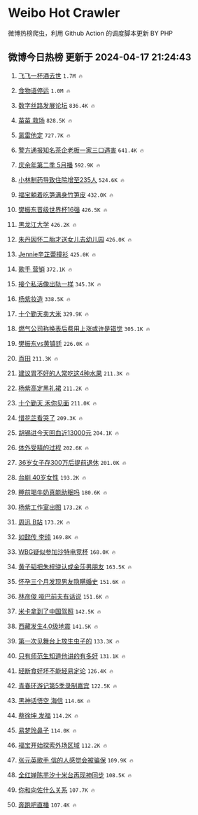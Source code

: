 # Weibo Hot Crawler 



微博热榜爬虫，利用 Github Action 的调度脚本更新 BY PHP 


## 微博今日热榜 更新于 2024-04-17 21:24:43 
1. [飞飞一杯酒去世](https://s.weibo.com/weibo?q=%E9%A3%9E%E9%A3%9E%E4%B8%80%E6%9D%AF%E9%85%92%E5%8E%BB%E4%B8%96&t=31&band_rank=1&Refer=top) `1.7M 🔥` 

1. [食物语停运](https://s.weibo.com/weibo?q=%E9%A3%9F%E7%89%A9%E8%AF%AD%E5%81%9C%E8%BF%90&t=31&band_rank=2&Refer=top) `1.0M 🔥` 

1. [数字丝路发展论坛](https://s.weibo.com/weibo?q=%23%E6%95%B0%E5%AD%97%E4%B8%9D%E8%B7%AF%E5%8F%91%E5%B1%95%E8%AE%BA%E5%9D%9B%23&t=31&band_rank=3&Refer=top) `836.4K 🔥` 

1. [苗苗 救场](https://s.weibo.com/weibo?q=%E8%8B%97%E8%8B%97%20%E6%95%91%E5%9C%BA&t=31&band_rank=4&Refer=top) `828.5K 🔥` 

1. [氯雷他定](https://s.weibo.com/weibo?q=%E6%B0%AF%E9%9B%B7%E4%BB%96%E5%AE%9A&t=31&band_rank=5&Refer=top) `727.7K 🔥` 

1. [警方通报知名茶企老板一家三口遇害](https://s.weibo.com/weibo?q=%23%E8%AD%A6%E6%96%B9%E9%80%9A%E6%8A%A5%E7%9F%A5%E5%90%8D%E8%8C%B6%E4%BC%81%E8%80%81%E6%9D%BF%E4%B8%80%E5%AE%B6%E4%B8%89%E5%8F%A3%E9%81%87%E5%AE%B3%23&t=31&band_rank=6&Refer=top) `641.4K 🔥` 

1. [庆余年第二季 5月播](https://s.weibo.com/weibo?q=%E5%BA%86%E4%BD%99%E5%B9%B4%E7%AC%AC%E4%BA%8C%E5%AD%A3%205%E6%9C%88%E6%92%AD&t=31&band_rank=7&Refer=top) `592.9K 🔥` 

1. [小林制药导致住院增至235人](https://s.weibo.com/weibo?q=%23%E5%B0%8F%E6%9E%97%E5%88%B6%E8%8D%AF%E5%AF%BC%E8%87%B4%E4%BD%8F%E9%99%A2%E5%A2%9E%E8%87%B3235%E4%BA%BA%23&t=31&band_rank=8&Refer=top) `524.6K 🔥` 

1. [福宝躺着吃笋满身竹笋皮](https://s.weibo.com/weibo?q=%23%E7%A6%8F%E5%AE%9D%E8%BA%BA%E7%9D%80%E5%90%83%E7%AC%8B%E6%BB%A1%E8%BA%AB%E7%AB%B9%E7%AC%8B%E7%9A%AE%23&t=31&band_rank=9&Refer=top) `432.0K 🔥` 

1. [樊振东晋级世界杯16强](https://s.weibo.com/weibo?q=%23%E6%A8%8A%E6%8C%AF%E4%B8%9C%E6%99%8B%E7%BA%A7%E4%B8%96%E7%95%8C%E6%9D%AF16%E5%BC%BA%23&t=31&band_rank=10&Refer=top) `426.5K 🔥` 

1. [黑龙江大学](https://s.weibo.com/weibo?q=%E9%BB%91%E9%BE%99%E6%B1%9F%E5%A4%A7%E5%AD%A6&t=31&band_rank=11&Refer=top) `426.2K 🔥` 

1. [朱丹因怀二胎才送女儿去幼儿园](https://s.weibo.com/weibo?q=%23%E6%9C%B1%E4%B8%B9%E5%9B%A0%E6%80%80%E4%BA%8C%E8%83%8E%E6%89%8D%E9%80%81%E5%A5%B3%E5%84%BF%E5%8E%BB%E5%B9%BC%E5%84%BF%E5%9B%AD%23&t=31&band_rank=12&Refer=top) `426.0K 🔥` 

1. [Jennie辛芷蕾撞衫](https://s.weibo.com/weibo?q=%23Jennie%E8%BE%9B%E8%8A%B7%E8%95%BE%E6%92%9E%E8%A1%AB%23&t=31&band_rank=13&Refer=top) `425.0K 🔥` 

1. [歌手 营销](https://s.weibo.com/weibo?q=%E6%AD%8C%E6%89%8B%20%E8%90%A5%E9%94%80&t=31&band_rank=14&Refer=top) `372.1K 🔥` 

1. [接个私活像出轨一样](https://s.weibo.com/weibo?q=%23%E6%8E%A5%E4%B8%AA%E7%A7%81%E6%B4%BB%E5%83%8F%E5%87%BA%E8%BD%A8%E4%B8%80%E6%A0%B7%23&t=31&band_rank=15&Refer=top) `345.3K 🔥` 

1. [杨紫妆造](https://s.weibo.com/weibo?q=%E6%9D%A8%E7%B4%AB%E5%A6%86%E9%80%A0&t=31&band_rank=16&Refer=top) `338.5K 🔥` 

1. [十个勤天卖大米](https://s.weibo.com/weibo?q=%23%E5%8D%81%E4%B8%AA%E5%8B%A4%E5%A4%A9%E5%8D%96%E5%A4%A7%E7%B1%B3%23&t=31&band_rank=17&Refer=top) `329.9K 🔥` 

1. [燃气公司称换表后费用上涨或许是错觉](https://s.weibo.com/weibo?q=%23%E7%87%83%E6%B0%94%E5%85%AC%E5%8F%B8%E7%A7%B0%E6%8D%A2%E8%A1%A8%E5%90%8E%E8%B4%B9%E7%94%A8%E4%B8%8A%E6%B6%A8%E6%88%96%E8%AE%B8%E6%98%AF%E9%94%99%E8%A7%89%23&t=31&band_rank=18&Refer=top) `305.1K 🔥` 

1. [樊振东vs黄镇廷](https://s.weibo.com/weibo?q=%E6%A8%8A%E6%8C%AF%E4%B8%9Cvs%E9%BB%84%E9%95%87%E5%BB%B7&t=31&band_rank=19&Refer=top) `226.0K 🔥` 

1. [百田](https://s.weibo.com/weibo?q=%E7%99%BE%E7%94%B0&t=31&band_rank=20&Refer=top) `211.3K 🔥` 

1. [建议胃不好的人常吃这4种水果](https://s.weibo.com/weibo?q=%23%E5%BB%BA%E8%AE%AE%E8%83%83%E4%B8%8D%E5%A5%BD%E7%9A%84%E4%BA%BA%E5%B8%B8%E5%90%83%E8%BF%994%E7%A7%8D%E6%B0%B4%E6%9E%9C%23&t=31&band_rank=21&Refer=top) `211.3K 🔥` 

1. [杨紫高定黑礼裙](https://s.weibo.com/weibo?q=%23%E6%9D%A8%E7%B4%AB%E9%AB%98%E5%AE%9A%E9%BB%91%E7%A4%BC%E8%A3%99%23&t=31&band_rank=22&Refer=top) `211.2K 🔥` 

1. [十个勤天 禾你见面](https://s.weibo.com/weibo?q=%E5%8D%81%E4%B8%AA%E5%8B%A4%E5%A4%A9%20%E7%A6%BE%E4%BD%A0%E8%A7%81%E9%9D%A2&t=31&band_rank=23&Refer=top) `211.0K 🔥` 

1. [惜花芷看哭了](https://s.weibo.com/weibo?q=%E6%83%9C%E8%8A%B1%E8%8A%B7%E7%9C%8B%E5%93%AD%E4%BA%86&t=31&band_rank=24&Refer=top) `209.3K 🔥` 

1. [胡锡进今天回血近13000元](https://s.weibo.com/weibo?q=%23%E8%83%A1%E9%94%A1%E8%BF%9B%E4%BB%8A%E5%A4%A9%E5%9B%9E%E8%A1%80%E8%BF%9113000%E5%85%83%23&t=31&band_rank=25&Refer=top) `204.1K 🔥` 

1. [体外受精的过程](https://s.weibo.com/weibo?q=%E4%BD%93%E5%A4%96%E5%8F%97%E7%B2%BE%E7%9A%84%E8%BF%87%E7%A8%8B&t=31&band_rank=26&Refer=top) `202.6K 🔥` 

1. [36岁女子存300万后提前退休](https://s.weibo.com/weibo?q=%2336%E5%B2%81%E5%A5%B3%E5%AD%90%E5%AD%98300%E4%B8%87%E5%90%8E%E6%8F%90%E5%89%8D%E9%80%80%E4%BC%91%23&t=31&band_rank=27&Refer=top) `201.0K 🔥` 

1. [台剧 40岁女性](https://s.weibo.com/weibo?q=%E5%8F%B0%E5%89%A7%2040%E5%B2%81%E5%A5%B3%E6%80%A7&t=31&band_rank=28&Refer=top) `193.2K 🔥` 

1. [睡前喝牛奶真能助眠吗](https://s.weibo.com/weibo?q=%23%E7%9D%A1%E5%89%8D%E5%96%9D%E7%89%9B%E5%A5%B6%E7%9C%9F%E8%83%BD%E5%8A%A9%E7%9C%A0%E5%90%97%23&t=31&band_rank=29&Refer=top) `180.6K 🔥` 

1. [杨紫工作室出图](https://s.weibo.com/weibo?q=%E6%9D%A8%E7%B4%AB%E5%B7%A5%E4%BD%9C%E5%AE%A4%E5%87%BA%E5%9B%BE&t=31&band_rank=30&Refer=top) `173.2K 🔥` 

1. [周迅 B站](https://s.weibo.com/weibo?q=%E5%91%A8%E8%BF%85%20B%E7%AB%99&t=31&band_rank=31&Refer=top) `173.2K 🔥` 

1. [如懿传 李纯](https://s.weibo.com/weibo?q=%E5%A6%82%E6%87%BF%E4%BC%A0%20%E6%9D%8E%E7%BA%AF&t=31&band_rank=32&Refer=top) `169.8K 🔥` 

1. [WBG疑似参加沙特电竞杯](https://s.weibo.com/weibo?q=%23WBG%E7%96%91%E4%BC%BC%E5%8F%82%E5%8A%A0%E6%B2%99%E7%89%B9%E7%94%B5%E7%AB%9E%E6%9D%AF%23&t=31&band_rank=33&Refer=top) `168.0K 🔥` 

1. [黄子韬把朱梓骁认成金莎男朋友](https://s.weibo.com/weibo?q=%23%E9%BB%84%E5%AD%90%E9%9F%AC%E6%8A%8A%E6%9C%B1%E6%A2%93%E9%AA%81%E8%AE%A4%E6%88%90%E9%87%91%E8%8E%8E%E7%94%B7%E6%9C%8B%E5%8F%8B%23&t=31&band_rank=34&Refer=top) `163.5K 🔥` 

1. [怀孕三个月发现男友隐瞒婚史](https://s.weibo.com/weibo?q=%23%E6%80%80%E5%AD%95%E4%B8%89%E4%B8%AA%E6%9C%88%E5%8F%91%E7%8E%B0%E7%94%B7%E5%8F%8B%E9%9A%90%E7%9E%92%E5%A9%9A%E5%8F%B2%23&t=31&band_rank=35&Refer=top) `151.6K 🔥` 

1. [林彦俊 哑巴前夫有话说](https://s.weibo.com/weibo?q=%E6%9E%97%E5%BD%A6%E4%BF%8A%20%E5%93%91%E5%B7%B4%E5%89%8D%E5%A4%AB%E6%9C%89%E8%AF%9D%E8%AF%B4&t=31&band_rank=36&Refer=top) `151.6K 🔥` 

1. [米卡拿到了中国驾照](https://s.weibo.com/weibo?q=%23%E7%B1%B3%E5%8D%A1%E6%8B%BF%E5%88%B0%E4%BA%86%E4%B8%AD%E5%9B%BD%E9%A9%BE%E7%85%A7%23&t=31&band_rank=37&Refer=top) `142.5K 🔥` 

1. [西藏发生4.0级地震](https://s.weibo.com/weibo?q=%23%E8%A5%BF%E8%97%8F%E5%8F%91%E7%94%9F4.0%E7%BA%A7%E5%9C%B0%E9%9C%87%23&t=31&band_rank=38&Refer=top) `141.5K 🔥` 

1. [第一次见舞台上放生虫子的](https://s.weibo.com/weibo?q=%23%E7%AC%AC%E4%B8%80%E6%AC%A1%E8%A7%81%E8%88%9E%E5%8F%B0%E4%B8%8A%E6%94%BE%E7%94%9F%E8%99%AB%E5%AD%90%E7%9A%84%23&t=31&band_rank=39&Refer=top) `133.3K 🔥` 

1. [只有师范生知道他讲的有多好](https://s.weibo.com/weibo?q=%23%E5%8F%AA%E6%9C%89%E5%B8%88%E8%8C%83%E7%94%9F%E7%9F%A5%E9%81%93%E4%BB%96%E8%AE%B2%E7%9A%84%E6%9C%89%E5%A4%9A%E5%A5%BD%23&t=31&band_rank=40&Refer=top) `131.1K 🔥` 

1. [轻断食好坏不能轻易定论](https://s.weibo.com/weibo?q=%E8%BD%BB%E6%96%AD%E9%A3%9F%E5%A5%BD%E5%9D%8F%E4%B8%8D%E8%83%BD%E8%BD%BB%E6%98%93%E5%AE%9A%E8%AE%BA&t=31&band_rank=41&Refer=top) `126.4K 🔥` 

1. [青春环游记第5季录制嘉宾](https://s.weibo.com/weibo?q=%23%E9%9D%92%E6%98%A5%E7%8E%AF%E6%B8%B8%E8%AE%B0%E7%AC%AC5%E5%AD%A3%E5%BD%95%E5%88%B6%E5%98%89%E5%AE%BE%23&t=31&band_rank=42&Refer=top) `122.5K 🔥` 

1. [黑神话悟空 海信](https://s.weibo.com/weibo?q=%E9%BB%91%E7%A5%9E%E8%AF%9D%E6%82%9F%E7%A9%BA%20%E6%B5%B7%E4%BF%A1&t=31&band_rank=43&Refer=top) `114.6K 🔥` 

1. [蔡徐坤 发福](https://s.weibo.com/weibo?q=%E8%94%A1%E5%BE%90%E5%9D%A4%20%E5%8F%91%E7%A6%8F&t=31&band_rank=44&Refer=top) `114.2K 🔥` 

1. [易梦玲鼻子](https://s.weibo.com/weibo?q=%E6%98%93%E6%A2%A6%E7%8E%B2%E9%BC%BB%E5%AD%90&t=31&band_rank=45&Refer=top) `114.0K 🔥` 

1. [福宝开始探索外场区域](https://s.weibo.com/weibo?q=%23%E7%A6%8F%E5%AE%9D%E5%BC%80%E5%A7%8B%E6%8E%A2%E7%B4%A2%E5%A4%96%E5%9C%BA%E5%8C%BA%E5%9F%9F%23&t=31&band_rank=46&Refer=top) `112.2K 🔥` 

1. [张元英歌手 信的人感觉会被骗保](https://s.weibo.com/weibo?q=%E5%BC%A0%E5%85%83%E8%8B%B1%E6%AD%8C%E6%89%8B%20%E4%BF%A1%E7%9A%84%E4%BA%BA%E6%84%9F%E8%A7%89%E4%BC%9A%E8%A2%AB%E9%AA%97%E4%BF%9D&t=31&band_rank=47&Refer=top) `109.9K 🔥` 

1. [全红婵陈芋汐十米台再现神同步](https://s.weibo.com/weibo?q=%23%E5%85%A8%E7%BA%A2%E5%A9%B5%E9%99%88%E8%8A%8B%E6%B1%90%E5%8D%81%E7%B1%B3%E5%8F%B0%E5%86%8D%E7%8E%B0%E7%A5%9E%E5%90%8C%E6%AD%A5%23&t=31&band_rank=48&Refer=top) `108.5K 🔥` 

1. [你和向佐什么关系](https://s.weibo.com/weibo?q=%E4%BD%A0%E5%92%8C%E5%90%91%E4%BD%90%E4%BB%80%E4%B9%88%E5%85%B3%E7%B3%BB&t=31&band_rank=49&Refer=top) `107.7K 🔥` 

1. [奔跑吧直播](https://s.weibo.com/weibo?q=%E5%A5%94%E8%B7%91%E5%90%A7%E7%9B%B4%E6%92%AD&t=31&band_rank=50&Refer=top) `107.4K 🔥` 

